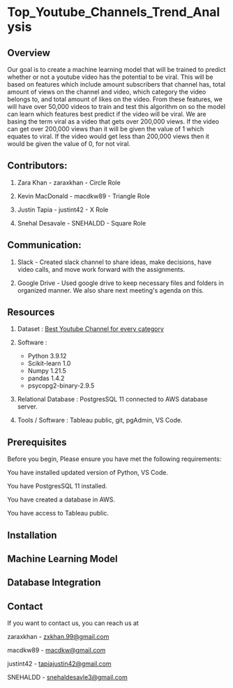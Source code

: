 # Top_Youtube_Channels_Trend_Analysis

## Overview

Our goal is to create a machine learning model that will be trained to predict whether or not a youtube video has the potential to be viral. This will be based on features which include amount subscribers that channel has, total amount of views on the channel and video, which category the video belongs to, and total amount of likes on the video. From these features, we will have over 50,000 videos to train and test this algorithm on so the model can learn which features best predict if the video will be viral. We are basing the term viral as a video that gets over 200,000 views. If the video can get over 200,000 views than it will be given the value of 1 which equates to viral. If the video would get less than 200,000 views then it would be given the value of 0, for not viral. 

## Contributors: 
1. Zara Khan - zaraxkhan - Circle Role

2. Kevin MacDonald - macdkw89 - Triangle Role

3. Justin Tapia - justint42 - X Role

4. Snehal Desavale - SNEHALDD - Square Role

## Communication:

1. Slack - Created slack channel to share ideas, make decisions, have video calls, and move work forward with the assignments.

2. Google Drive - Used google drive to keep necessary files and folders in organized manner. We also share next meeting's agenda on this.


## Resources

1. Dataset : [Best Youtube Channel for every category](https://blog.hubspot.com/marketing/best-youtube-channels)

2. Software : 
    - Python 3.9.12
    - Scikit-learn 1.0
    - Numpy 1.21.5
    - pandas 1.4.2
    - psycopg2-binary-2.9.5

      
3. Relational Database : PostgresSQL 11 connected to AWS database server. 

4. Tools / Software : Tableau public, git, pgAdmin, VS Code.

## Prerequisites

Before you begin, Please ensure you have met the following requirements:

You have installed updated version of Python, VS Code.   

You have PostgresSQL 11 installed. 

You have created a database in AWS. 

You have access to Tableau public. 

## Installation

## Machine Learning Model

## Database Integration

## Contact 
If you want to contact us, you can reach us at

 zaraxkhan - [zxkhan.99@gmail.com](mailto:zxkhan.99@gmail.com)

 macdkw89 - macdkw@gmail.com 

 justint42 - [tapiajustin42@gmail.com](mailto:tapiajustin42@gmail.com)

 SNEHALDD - snehaldesavle3@gmail.com
